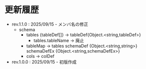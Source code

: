 # 更新履歴

- rev.1.1.0 : 2025/09/15 - メンバ名の修正
  - schema
    - tables {tableDef[]} -> tableDef{Object.<string,tableDef>}
      - tables.tableName -> 廃止
    - tableMap -> tables
      schemaDef   {Object.<string,string>}
      schemaDefEx {Object.<string,schemaDefEx>}
    - cols -> colDef
- rev.1.0.0 : 2025/09/15 - 初版作成